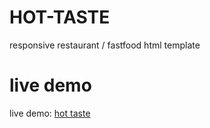 # HOT-TASTE
responsive restaurant / fastfood html template
# live demo
live demo: [hot taste](https://hottaste.netlify.com/)
